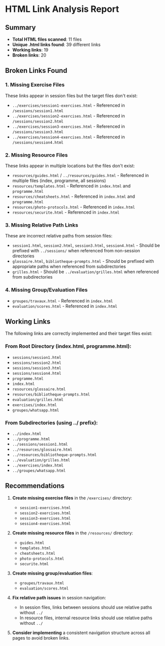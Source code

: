 # HTML Link Analysis Report

## Summary

- **Total HTML files scanned**: 11 files
- **Unique .html links found**: 39 different links
- **Working links**: 19
- **Broken links**: 20

## Broken Links Found

### 1. Missing Exercise Files
These links appear in session files but the target files don't exist:
- `../exercises/session1-exercises.html` - Referenced in `/sessions/session1.html`
- `../exercises/session2-exercises.html` - Referenced in `/sessions/session2.html`
- `../exercises/session3-exercises.html` - Referenced in `/sessions/session3.html`
- `../exercises/session4-exercises.html` - Referenced in `/sessions/session4.html`

### 2. Missing Resource Files
These links appear in multiple locations but the files don't exist:
- `resources/guides.html` / `../resources/guides.html` - Referenced in multiple files (index, programme, all sessions)
- `resources/templates.html` - Referenced in `index.html` and `programme.html`
- `resources/cheatsheets.html` - Referenced in `index.html` and `programme.html`
- `resources/photo-protocols.html` - Referenced in `index.html`
- `resources/securite.html` - Referenced in `index.html`

### 3. Missing Relative Path Links
These are incorrect relative paths from session files:
- `session1.html`, `session2.html`, `session3.html`, `session4.html` - Should be prefixed with `../sessions/` when referenced from non-session directories
- `glossaire.html`, `bibliotheque-prompts.html` - Should be prefixed with appropriate paths when referenced from subdirectories
- `grilles.html` - Should be `../evaluation/grilles.html` when referenced from subdirectories

### 4. Missing Group/Evaluation Files
- `groupes/travaux.html` - Referenced in `index.html`
- `evaluation/scores.html` - Referenced in `index.html`

## Working Links

The following links are correctly implemented and their target files exist:

### From Root Directory (index.html, programme.html):
- `sessions/session1.html`
- `sessions/session2.html`
- `sessions/session3.html`
- `sessions/session4.html`
- `programme.html`
- `index.html`
- `resources/glossaire.html`
- `resources/bibliotheque-prompts.html`
- `evaluation/grilles.html`
- `exercises/index.html`
- `groupes/whatsapp.html`

### From Subdirectories (using ../ prefix):
- `../index.html`
- `../programme.html`
- `../sessions/session1.html`
- `../resources/glossaire.html`
- `../resources/bibliotheque-prompts.html`
- `../evaluation/grilles.html`
- `../exercises/index.html`
- `../groupes/whatsapp.html`

## Recommendations

1. **Create missing exercise files** in the `/exercises/` directory:
   - `session1-exercises.html`
   - `session2-exercises.html`
   - `session3-exercises.html`
   - `session4-exercises.html`

2. **Create missing resource files** in the `/resources/` directory:
   - `guides.html`
   - `templates.html`
   - `cheatsheets.html`
   - `photo-protocols.html`
   - `securite.html`

3. **Create missing group/evaluation files**:
   - `groupes/travaux.html`
   - `evaluation/scores.html`

4. **Fix relative path issues** in session navigation:
   - In session files, links between sessions should use relative paths without `../`
   - In resource files, internal resource links should use relative paths without `../`

5. **Consider implementing** a consistent navigation structure across all pages to avoid broken links.